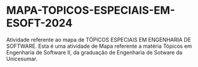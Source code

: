 # MAPA-TOPICOS-ESPECIAIS-EM-ESOFT-2024
Atividade referente ao mapa de TÓPICOS ESPECIAIS EM ENGENHARIA DE SOFTWARE.
Esta é uma atividade de Mapa referente a matéria Tópicos em Engenharia de Software II, da graduação de Engenharia de Sotware da Unicesumar.
